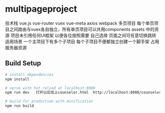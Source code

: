# multipageproject

> 

 技术栈   vue.js   vue-router  vuex  vue-meta axios  webpack
 多页项目    每个单页项目之间路由与vuex各自独立，所有单页项目可以共用components assets 中的资源  项目未引用任何UI框架  以便各位按照需要  自己选择  页面之间可任意切换跳转
 适用场景 一个主项目下有多个子项目  每个子项目不便都独立创建一个脚手架  占用服务器资源

## Build Setup

``` bash
# install dependencies
npm install

# serve with hot reload at localhost:8080
npm run dev   打开以后加上counselor.html  http://localhost:8080/counselor.html

# build for production with minification
npm run build

